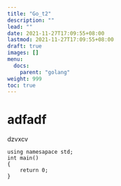 ```yaml
---
title: "Go_t2"
description: ""
lead: ""
date: 2021-11-27T17:09:55+08:00
lastmod: 2021-11-27T17:09:55+08:00
draft: true
images: []
menu: 
  docs:
    parent: "golang"
weight: 999
toc: true
---
```


# adfadf
dzvxcv
```
using namesapace std;
int main()
{
	return 0;	
}
```
